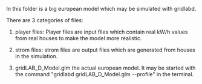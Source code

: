 In this folder is a big european model which may be simulated with gridlabd.

There are 3 categories of files:

1. player files:
    Player files are input files which contain real kW/h values from real houses to make the model more realistic.

2. strom files:
    strom files are output files which are generated from houses in the simulation.
3. gridLAB_D_Model.glm 
    the actual european model. It may be started with the command "gridlabd gridLAB_D_Model.glm --profile" in the terminal.
